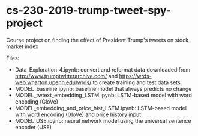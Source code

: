 # cs-230-2019-trump-tweet-spy-project
Course project on finding the effect of President Trump's tweets on stock market index

Files:
  - Data_Exploration_4.ipynb: convert and reformat data downloaded from http://www.trumptwitterarchive.com/ and https://wrds-web.wharton.upenn.edu/wrds/ to create training and test data sets.
  - MODEL_baseline.ipynb: baseline model that always predicts no change
  - MODEL_twtext_embedding_LSTM.ipynb: LSTM-based model with word encoding (GloVe)
  - MODEL_embedding_and_price_hist_LSTM.ipynb: LSTM-based model with word encoding (GloVe) and price history input
  - MODEL_USE.ipynb: neural network model using the universal sentence encoder (USE)
 
 
